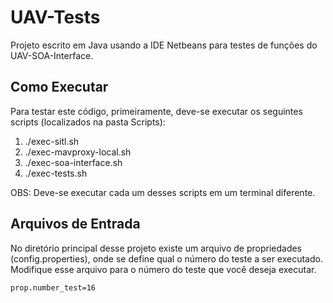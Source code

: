 # UAV-Tests

Projeto escrito em Java usando a IDE Netbeans para testes de funções do UAV-SOA-Interface.

## Como Executar

Para testar este código, primeiramente, deve-se executar os seguintes scripts (localizados na pasta Scripts):

1. ./exec-sitl.sh
2. ./exec-mavproxy-local.sh
3. ./exec-soa-interface.sh
4. ./exec-tests.sh

OBS: Deve-se executar cada um desses scripts em um terminal diferente.

## Arquivos de Entrada

No diretório principal desse projeto existe um arquivo de propriedades (config.properties), onde se define qual o número do teste a ser executado. Modifique esse arquivo para o número do teste que você deseja executar.

```
prop.number_test=16
```
